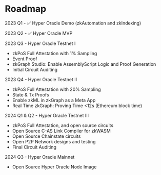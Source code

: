 # Roadmap

2023 Q1 - ✅ Hyper Oracle Demo (zkAutomation and zkIndexing)

2023 Q2 - ✅ Hyper Oracle MVP

2023 Q3 - Hyper Oracle Testnet I

* zkPoS Full Attestation with 1% Sampling
* Event Proof
* zkGraph Studio: Enable AssemblyScript Logic and Proof Generation
* Initial Circuit Auditing

2023 Q4 - Hyper Oracle Testnet II

* zkPoS Full Attestation with 20% Sampling
* State & Tx Proofs
* Enable zkML in zkGraph as a Meta App
* Real Time zkGraph: Proving Time <12s (Ethereum block time)

2024 Q1 & Q2 - Hyper Oracle Testnet III

* zkPoS Full Attestation, and open source circuits
* Open Source C-AS Link Compiler for zkWASM
* Open Source Chainstate circuits
* Open P2P Network designs and testing
* Final Circuit Auditing

2024 Q3 - Hyper Oracle Mainnet

* Open Source Hyper Oracle Node Image
